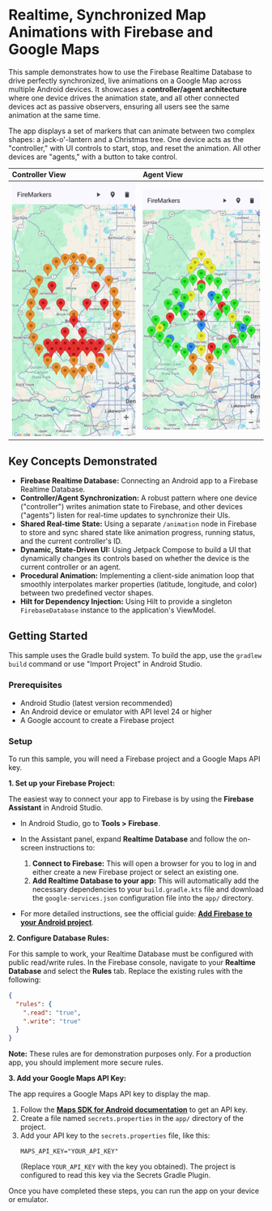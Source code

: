 # Realtime, Synchronized Map Animations with Firebase and Google Maps

This sample demonstrates how to use the Firebase Realtime Database to drive perfectly synchronized, live animations on a Google Map across multiple Android devices. It showcases a **controller/agent architecture** where one device drives the animation state, and all other connected devices act as passive observers, ensuring all users see the same animation at the same time.

The app displays a set of markers that can animate between two complex shapes: a jack-o'-lantern and a Christmas tree. One device acts as the "controller," with UI controls to start, stop, and reset the animation. All other devices are "agents," with a button to take control.

| Controller View                                                                                   | Agent View                                                                         |
|:--------------------------------------------------------------------------------------------------|:---------------------------------------------------------------------------------------|
| <img src="screenshots/jack-o-lantern.png" alt="Screenshot of the controller UI with animation controls" width="400"/> | <img src="screenshots/tree.png" alt="Screenshot of the agent UI with the 'Take Control' button" width="400"/> |

## Key Concepts Demonstrated

*   **Firebase Realtime Database:** Connecting an Android app to a Firebase Realtime Database.
*   **Controller/Agent Synchronization:** A robust pattern where one device ("controller") writes animation state to Firebase, and other devices ("agents") listen for real-time updates to synchronize their UIs.
*   **Shared Real-time State:** Using a separate `/animation` node in Firebase to store and sync shared state like animation progress, running status, and the current controller's ID.
*   **Dynamic, State-Driven UI:** Using Jetpack Compose to build a UI that dynamically changes its controls based on whether the device is the current controller or an agent.
*   **Procedural Animation:** Implementing a client-side animation loop that smoothly interpolates marker properties (latitude, longitude, and color) between two predefined vector shapes.
*   **Hilt for Dependency Injection:** Using Hilt to provide a singleton `FirebaseDatabase` instance to the application's ViewModel.

## Getting Started

This sample uses the Gradle build system. To build the app, use the `gradlew build` command or use "Import Project" in Android Studio.

### Prerequisites

*   Android Studio (latest version recommended)
*   An Android device or emulator with API level 24 or higher
*   A Google account to create a Firebase project

### Setup

To run this sample, you will need a Firebase project and a Google Maps API key.

**1. Set up your Firebase Project:**

The easiest way to connect your app to Firebase is by using the **Firebase Assistant** in Android Studio.

*   In Android Studio, go to **Tools > Firebase**.
*   In the Assistant panel, expand **Realtime Database** and follow the on-screen instructions to:
    1.  **Connect to Firebase:** This will open a browser for you to log in and either create a new Firebase project or select an existing one.
    2.  **Add Realtime Database to your app:** This will automatically add the necessary dependencies to your `build.gradle.kts` file and download the `google-services.json` configuration file into the `app/` directory.

*   For more detailed instructions, see the official guide: [**Add Firebase to your Android project**](https://firebase.google.com/docs/android/setup).

**2. Configure Database Rules:**

For this sample to work, your Realtime Database must be configured with public read/write rules. In the Firebase console, navigate to your **Realtime Database** and select the **Rules** tab. Replace the existing rules with the following:

```json
{
  "rules": {
    ".read": "true",
    ".write": "true"
  }
}
```
**Note:** These rules are for demonstration purposes only. For a production app, you should implement more secure rules.

**3. Add your Google Maps API Key:**

The app requires a Google Maps API key to display the map.

1.  Follow the [**Maps SDK for Android documentation**](https://developers.google.com/maps/documentation/android-sdk/get-api-key) to get an API key.
2.  Create a file named `secrets.properties` in the `app/` directory of the project.
3.  Add your API key to the `secrets.properties` file, like this:
    ```
    MAPS_API_KEY="YOUR_API_KEY"
    ```
    (Replace `YOUR_API_KEY` with the key you obtained). The project is configured to read this key via the Secrets Gradle Plugin.

Once you have completed these steps, you can run the app on your device or emulator.
